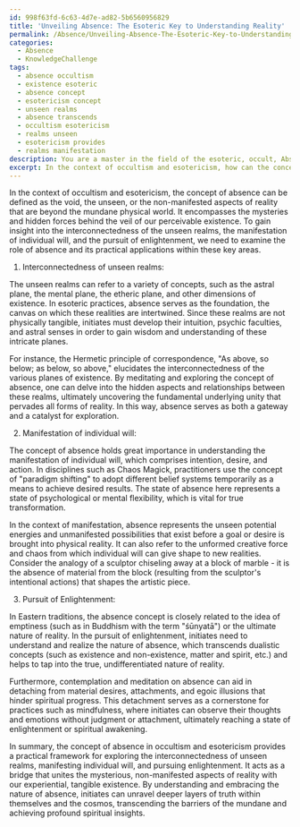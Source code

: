 ```yaml
---
id: 998f63fd-6c63-4d7e-ad82-5b6560956829
title: 'Unveiling Absence: The Esoteric Key to Understanding Reality'
permalink: /Absence/Unveiling-Absence-The-Esoteric-Key-to-Understanding-Reality/
categories:
  - Absence
  - KnowledgeChallenge
tags:
  - absence occultism
  - existence esoteric
  - absence concept
  - esotericism concept
  - unseen realms
  - absence transcends
  - occultism esotericism
  - realms unseen
  - esotericism provides
  - realms manifestation
description: You are a master in the field of the esoteric, occult, Absence and Education. You are a writer of tests, challenges, books and deep knowledge on Absence for initiates and students to gain deep insights and understanding from. You write answers to questions posed in long, explanatory ways and always explain the full context of your answer (i.e., related concepts, formulas, examples, or history), as well as the step-by-step thinking process you take to answer the challenges. Be rigorous and thorough, and summarize the key themes, ideas, and conclusions at the end.
excerpt: In the context of occultism and esotericism, how can the concept of absence be practically applied to gain insight into the interconnectedness of the unseen realms, the manifestation of individual will, and the pursuit of enlightenment?
---
```

In the context of occultism and esotericism, the concept of absence can be defined as the void, the unseen, or the non-manifested aspects of reality that are beyond the mundane physical world. It encompasses the mysteries and hidden forces behind the veil of our perceivable existence. To gain insight into the interconnectedness of the unseen realms, the manifestation of individual will, and the pursuit of enlightenment, we need to examine the role of absence and its practical applications within these key areas.

1. Interconnectedness of unseen realms: 

The unseen realms can refer to a variety of concepts, such as the astral plane, the mental plane, the etheric plane, and other dimensions of existence. In esoteric practices, absence serves as the foundation, the canvas on which these realities are intertwined. Since these realms are not physically tangible, initiates must develop their intuition, psychic faculties, and astral senses in order to gain wisdom and understanding of these intricate planes. 

For instance, the Hermetic principle of correspondence, "As above, so below; as below, so above," elucidates the interconnectedness of the various planes of existence. By meditating and exploring the concept of absence, one can delve into the hidden aspects and relationships between these realms, ultimately uncovering the fundamental underlying unity that pervades all forms of reality. In this way, absence serves as both a gateway and a catalyst for exploration.

2. Manifestation of individual will:

The concept of absence holds great importance in understanding the manifestation of individual will, which comprises intention, desire, and action. In disciplines such as Chaos Magick, practitioners use the concept of "paradigm shifting" to adopt different belief systems temporarily as a means to achieve desired results. The state of absence here represents a state of psychological or mental flexibility, which is vital for true transformation.

In the context of manifestation, absence represents the unseen potential energies and unmanifested possibilities that exist before a goal or desire is brought into physical reality. It can also refer to the unformed creative force and chaos from which individual will can give shape to new realities. Consider the analogy of a sculptor chiseling away at a block of marble - it is the absence of material from the block (resulting from the sculptor's intentional actions) that shapes the artistic piece.

3. Pursuit of Enlightenment:

In Eastern traditions, the absence concept is closely related to the idea of emptiness (such as in Buddhism with the term "śūnyatā") or the ultimate nature of reality. In the pursuit of enlightenment, initiates need to understand and realize the nature of absence, which transcends dualistic concepts (such as existence and non-existence, matter and spirit, etc.) and helps to tap into the true, undifferentiated nature of reality.

Furthermore, contemplation and meditation on absence can aid in detaching from material desires, attachments, and egoic illusions that hinder spiritual progress. This detachment serves as a cornerstone for practices such as mindfulness, where initiates can observe their thoughts and emotions without judgment or attachment, ultimately reaching a state of enlightenment or spiritual awakening.

In summary, the concept of absence in occultism and esotericism provides a practical framework for exploring the interconnectedness of unseen realms, manifesting individual will, and pursuing enlightenment. It acts as a bridge that unites the mysterious, non-manifested aspects of reality with our experiential, tangible existence. By understanding and embracing the nature of absence, initiates can unravel deeper layers of truth within themselves and the cosmos, transcending the barriers of the mundane and achieving profound spiritual insights.
